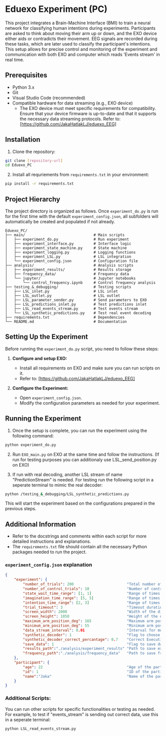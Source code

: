 # Eduexo Experiment (PC)

This project integrates a Brain-Machine Interface (BMI) to train a neural network for classifying human intentions during experiments. Participants are asked to think about moving their arm up or down, and the EXO device either aids or contradicts their movement. EEG signals are recorded during these tasks, which are later used to classify the participant's intentions. This setup allows for precise control and monitoring of the experiment and communication with both EXO and computer which reads 'Events stream' in real time.

## Prerequisites

- Python 3.x
- Git
- Visual Studio Code (recommended)
- Compatible hardware for data streaming (e.g., EXO device)
    - The EXO device must meet specific requirements for compatibility. Ensure that your device firmware is up-to-date and that it supports the necessary data streaming protocols. Refer to: [https://github.com/JakaHatlakLJ/eduexo_EEG]

## Installation

1. Clone the repository:
```bash
git clone [repository-url]
cd Eduexo_PC
```

2. Install all requriements from `requirements.txt` in your environment:
```bash
pip install -r requirements.txt
```

## Project Hierarchy

The project directory is organized as follows. Once `experiment_do.py` is run for the first time with the default `experiment_config.json`, all subfolders will automatically be created and populated if not already.

```
Eduexo_PC/
├── main/                               # Main scripts
│   ├── experiment_do.py                # Run experiment
│   ├── experiment_interface.py         # Interface logic
│   ├── experiment_state_machine.py     # State machine
│   ├── experiment_logging.py           # Logging functions
│   ├── experiment_LSL.py               # LSL integration
│   └── experiment_config.json          # Configuration file
├── analysis/                           # Analysis scripts
│   ├── experiment_results/             # Results storage
│   ├── frequency_data/                 # Frequency data
│   └── jupyter/                        # Jupyter notebooks
│       └── control_frequency.ipynb     # Control frequency analysis
├── testing_&_debugging/                # Testing scripts
│   ├── LSL_inlet.py                    # LSL inlet
│   ├── LSL_outlet.py                   # LSL outlet
│   ├── LSL_parameter_sender.py         # Send parameters to EXO
│   ├── LSL_predictions_inlet.py        # Test predictions inlet
│   ├── LSL_read_events_stream.py       # Test events stream
│   └── LSL_synthetic_predictions.py    # Test real event decoding
├── requirements.txt                    # Dependencies
└── README.md                           # Documentation
```

## Setting Up the Experiment

Before running the `experiment_do.py` script, you need to follow these steps:

1. **Configure and setup EXO:**
    - Install all requirements on EXO and make sure you can run scripts on it.
    - Refer to: [https://github.com/JakaHatlakLJ/eduexo_EEG]

2. **Configure the Experiment:**
    - Open `experiment_config.json`.
    - Modify the configuration parameters as needed for your experiment.

## Running the Experiment

1. Once the setup is complete, you can run the experiment using the following command:
```sh
python experiment_do.py
```

2. Run `EXO_main.py` on EXO at the same time and follow the instructions. (If run for testing purposes you can additionaly use LSL_send_position.py on EXO)

3. If run with real decoding, another LSL stream of name "PredictionStream" is needed. For testing run the following script in a seperate terminal to mimic the real decoder:
```sh
python /testing_&_debugging/LSL_synthetic_predictions.py
```

This will start the experiment based on the configurations prepared in the previous steps.

## Additional Information

- Refer to the docstrings and comments within each script for more detailed instructions and explanations.
- The `requirements.txt` file should contain all the necessary Python packages needed to run the project.

### `experiment_config.json` explanation

```json
{
    "experiment": {
        "number_of_trials": 200                        "Total number of assisted trials in the experiment.",
        "number_of_control_trials": 10                 "Number of control trials (without EXO active).",
        "state_wait_time_range": [1, 1]                "Range of times in WAIT state.",
        "imagination_time_range": [5, 5]               "Range of times for IMAGINATION phase.",
        "intention_time_range": [2, 3]                 "Range of times for INTENTION phase.",
        "trial_timeout": 3                             "Timeout duration for each trial.",
        "screen_width": 2000                           "Width of the display screen.",
        "screen_height": 1050                          "Height of the display screen.",
        "maximum_arm_position_deg": 165                "Maximum arm position in degrees. (straight arm is 180 deg)",
        "minimum_arm_position_deg": 55                 "Minimum arm position in degrees.",
        "data_stream_interval": 0.01                   "Interval for motor parameters streaming.",
        "synthetic_decoder": 1                         "Flag to choose decoder (1 for synthetic, 0 for real)",
        "synthetic_decoder_correct_percantage": 0.7    "Correct Execution percentage for synthetic decoder.",
        "save_data": 1                                 "Flag to save data (1 to save, 0 not to save).",
        "results_path":"./analysis/experiment_results" "Path to save experiment results.",
        "frequency_path":"./analysis/frequency_data"   "Path to save frequency data."
    },
    "participant": {
        "age": 22                                      "Age of the participant.",
        "id": 1                                        "ID of the participant.",
        "name":"Jaka"                                  "Name of the participant."
    }
}
```
### Additional Scripts:

   You can run other scripts for specific functionalities or testing as needed. For example, to test if "events_stream" is sending out correct data, use this in a seperate terminal:
   ```sh
   python LSL_read_events_stream.py
   ```
